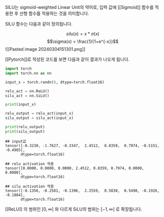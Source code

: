 SILU는 sigmoid-weighted Linear Unit의 약어로, 입력 값에 [[Sigmoid]] 함수를 적용한 후 선형 함수를 적용하는 것을 의미합니다.

SILU 함수는 다음과 같이 정의됩니다.

$$silu(x) = x * \sigma(x)$$
$$\sigma(x) = \frac{1}{1+e^{-x}}$$
![[Pasted image 20240304151301.png]]

[[Pytorch]]로 작성된 코드를 보면 다음과 같이 결과가 나오게 됩니다.

```python
import torch
import torch.nn as nn

input_x = torch.randn(8, dtype=torch.float16)

relu_act = nn.ReLU()
silu_act = nn.SiLU()

print(input_x)

relu_output = relu_act(input_x)
silu_output = silu_act(input_x)

print(relu_output)
print(silu_output)
```

```
## input값
tensor([-0.3230, -1.7627, -0.3347,  2.4512,  0.8359,  0.7974, -0.5151, -0.4985],
       dtype=torch.float16)
       
## relu activation 적용
tensor([0.0000, 0.0000, 0.0000, 2.4512, 0.8359, 0.7974, 0.0000, 0.0000],
       dtype=torch.float16)
       
## silu activation 적용
tensor([-0.1356, -0.2581, -0.1396,  2.2559,  0.5830,  0.5498, -0.1926, -0.1884],
       dtype=torch.float16)
```

[[ReLU]] 의 범위인 $[0, \infty]$ 와 다르게 SiLU의 범위는 $[-1, \infty]$ 로 확장됩니다.

